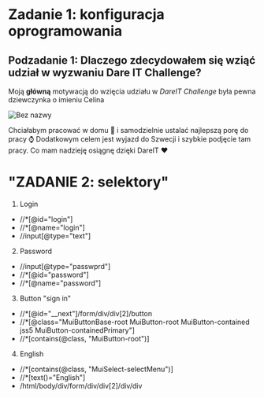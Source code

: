 # Zadanie 1: konfiguracja oprogramowania
## Podzadanie 1: Dlaczego zdecydowałem się wziąć udział w wyzwaniu Dare IT Challenge?
Moją **główną** motywacją do wzięcia udziału w *DareIT Challenge* była pewna dziewczynka o imieniu Celina 

![Bez nazwy](https://user-images.githubusercontent.com/38132455/229228234-a3c481b8-aacd-4d13-8356-3f2449815c87.jpg)

Chciałabym pracować w domu 🏡 i samodzielnie ustalać najlepszą porę do pracy ⌚
Dodatkowym celem jest wyjazd do Szwecji i szybkie podjęcie tam pracy. Co mam nadzieję osiągnę dzięki DareIT ❤️

# "ZADANIE 2: selektory"
1. Login
* //*[@id="login"]
* //*[@name="login"]
* //input[@type="text"]

2. Password
* //input[@type="passwprd"]
* //*[@id="password"]
* //*[@name="password"]

3. Button "sign in"
* //*[@id="__next"]/form/div/div[2]/button
* //*[@class="MuiButtonBase-root MuiButton-root MuiButton-contained jss5 MuiButton-containedPrimary"]
* //*[contains(@class, "MuiButton-root")]

4. English
* //*[contains(@class, "MuiSelect-selectMenu")]
* //*[text()="English"]
* /html/body/div/form/div/div[2]/div/div
